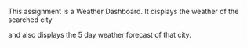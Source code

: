 This assignment is a Weather Dashboard. It displays the weather of the searched city 

and also displays the 5 day weather forecast of that city.
